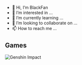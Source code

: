 - 👋 Hi, I’m BlackFan
- 👀 I’m interested in ...
- 🌱 I’m currently learning ...
- 💞️ I’m looking to collaborate on ...
- 📫 How to reach me ...

<!---
zlzhang96/zlzhang96 is a ✨ special ✨ repository because its `README.md` (this file) appears on your GitHub profile.
You can click the Preview link to take a look at your changes.
--->




## Games

![Genshin Impact](https://genshin-card.himiku.com/rand/281362471.png)

